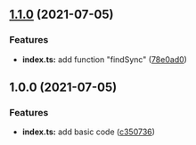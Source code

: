 ## [1.1.0](https://github.com/hasezoey/new-find-package-json/compare/v1.0.0...v1.1.0) (2021-07-05)


### Features

* **index.ts:** add function "findSync" ([78e0ad0](https://github.com/hasezoey/new-find-package-json/commit/78e0ad07a16b8e1b972499bb2c4d2abffde3ca49))

## 1.0.0 (2021-07-05)


### Features

* **index.ts:** add basic code ([c350736](https://github.com/hasezoey/new-find-package-json/commit/c3507367ade66cd9f818f92c00eb2f55eaf533d1))
